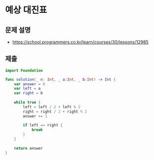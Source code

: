 # 예상 대진표
## 문제 설명
- https://school.programmers.co.kr/learn/courses/30/lessons/12985

## 제출
```swift
import Foundation

func solution(_ n: Int, _ a:Int, _ b:Int) -> Int {
    var answer = 0
    var left = a
    var right = b
    
    while true {
        left = left / 2 + left % 2
        right = right / 2 + right % 2
        answer += 1
        
        if left == right {
            break
        }
    }
    
    return answer
}
```

